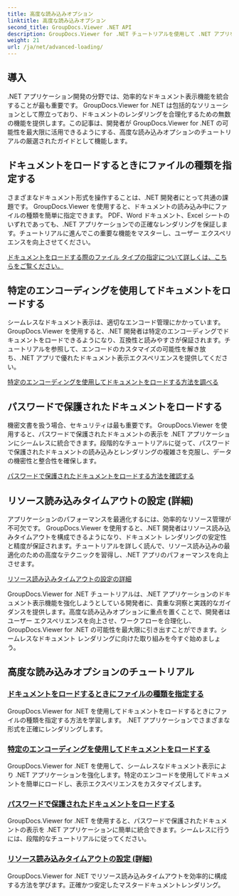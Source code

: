 ```yaml
---
title: 高度な読み込みオプション
linktitle: 高度な読み込みオプション
second_title: GroupDocs.Viewer .NET API
description: GroupDocs.Viewer for .NET チュートリアルを使用して .NET アプリを強化します。ファイルの種類の指定、エンコーディングの管理、パスワードで保護されたドキュメントの読み込みなどの方法を学びます。
weight: 21
url: /ja/net/advanced-loading/
---
```

## 導入

.NET アプリケーション開発の分野では、効率的なドキュメント表示機能を統合することが最も重要です。 GroupDocs.Viewer for .NET は包括的なソリューションとして際立っており、ドキュメントのレンダリングを合理化するための無数の機能を提供します。この記事は、開発者が GroupDocs.Viewer for .NET の可能性を最大限に活用できるようにする、高度な読み込みオプションのチュートリアルの厳選されたガイドとして機能します。

## ドキュメントをロードするときにファイルの種類を指定する
さまざまなドキュメント形式を操作することは、.NET 開発者にとって共通の課題です。 GroupDocs.Viewer を使用すると、ドキュメントの読み込み中にファイルの種類を簡単に指定できます。 PDF、Word ドキュメント、Excel シートのいずれであっても、.NET アプリケーションでの正確なレンダリングを保証します。チュートリアルに進んでこの重要な機能をマスターし、ユーザー エクスペリエンスを向上させてください。

[ドキュメントをロードする際のファイル タイプの指定について詳しくは、こちらをご覧ください。](./specify-file-type/)

## 特定のエンコーディングを使用してドキュメントをロードする
シームレスなドキュメント表示は、適切なエンコード管理にかかっています。 GroupDocs.Viewer を使用すると、.NET 開発者は特定のエンコーディングでドキュメントをロードできるようになり、互換性と読みやすさが保証されます。チュートリアルを参照して、エンコードのカスタマイズの可能性を解き放ち、.NET アプリで優れたドキュメント表示エクスペリエンスを提供してください。

[特定のエンコーディングを使用してドキュメントをロードする方法を調べる](./load-documents-encoding/)

## パスワードで保護されたドキュメントをロードする
機密文書を扱う場合、セキュリティは最も重要です。 GroupDocs.Viewer を使用すると、パスワードで保護されたドキュメントの表示を .NET アプリケーションにシームレスに統合できます。段階的なチュートリアルに従って、パスワードで保護されたドキュメントの読み込みとレンダリングの複雑さを克服し、データの機密性と整合性を確保します。

[パスワードで保護されたドキュメントをロードする方法を確認する](./load-password-protected-document/)

## リソース読み込みタイムアウトの設定 (詳細)
アプリケーションのパフォーマンスを最適化するには、効率的なリソース管理が不可欠です。 GroupDocs.Viewer を使用すると、.NET 開発者はリソース読み込みタイムアウトを構成できるようになり、ドキュメント レンダリングの安定性と精度が保証されます。チュートリアルを詳しく読んで、リソース読み込みの最適化のための高度なテクニックを習得し、.NET アプリのパフォーマンスを向上させます。

[リソース読み込みタイムアウトの設定の詳細](./set-resource-loading-timeout/)

GroupDocs.Viewer for .NET チュートリアルは、.NET アプリケーションのドキュメント表示機能を強化しようとしている開発者に、貴重な洞察と実践的なガイダンスを提供します。高度な読み込みオプションに重点を置くことで、開発者はユーザー エクスペリエンスを向上させ、ワークフローを合理化し、GroupDocs.Viewer for .NET の可能性を最大限に引き出すことができます。シームレスなドキュメント レンダリングに向けた取り組みを今すぐ始めましょう。
## 高度な読み込みオプションのチュートリアル
### [ドキュメントをロードするときにファイルの種類を指定する](./specify-file-type/)
GroupDocs.Viewer for .NET を使用してドキュメントをロードするときにファイルの種類を指定する方法を学習します。 .NET アプリケーションでさまざまな形式を正確にレンダリングします。
### [特定のエンコーディングを使用してドキュメントをロードする](./load-documents-encoding/)
GroupDocs.Viewer for .NET を使用して、シームレスなドキュメント表示により .NET アプリケーションを強化します。特定のエンコードを使用してドキュメントを簡単にロードし、表示エクスペリエンスをカスタマイズします。
### [パスワードで保護されたドキュメントをロードする](./load-password-protected-document/)
GroupDocs.Viewer for .NET を使用すると、パスワードで保護されたドキュメントの表示を .NET アプリケーションに簡単に統合できます。シームレスに行うには、段階的なチュートリアルに従ってください。
### [リソース読み込みタイムアウトの設定 (詳細)](./set-resource-loading-timeout/)
GroupDocs.Viewer for .NET でリソース読み込みタイムアウトを効率的に構成する方法を学びます。正確かつ安定したマスタードキュメントレンダリング。
